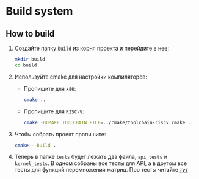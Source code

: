# Build system

## How to build

1. Создайте папку `build` из корня проекта и перейдите в нее:

    ``` bash
    mkdir build
    cd build
    ```

2. Используйте cmake для настройки компиляторов:

    + Пропишите для `х86`:

        ``` bash
        cmake .. 
        ```

    + Пропишите для `RISC-V`:

        ``` bash
        cmake -DCMAKE_TOOLCHAIN_FILE=../cmake/toolchain-riscv.cmake ..
        ```

3. Чтобы собрать проект пропишите:

    ``` bash
    cmake --build .
    ```

4. Теперь в папке `tests` будет лежать два файла, `api_tests` и `kernel_tests`. В одном собраны все тесты для API, а в другом все тесты для функций перемножения матриц. Про тесты читайте *[тут](tests.md)*
